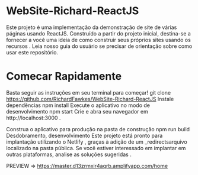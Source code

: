 # WebSite-Richard-ReactJS

Este projeto é uma implementação da demonstração de site de várias páginas usando ReactJS. Construído a partir do projeto inicial, destina-se a fornecer a você uma ideia de como construir seus próprios sites usando os recursos . Leia nosso guia do usuário se precisar de orientação sobre como usar este repositório.

# Comecar Rapidamente


 Basta seguir as instruções em seu terminal para começar!
git clone https://github.com/RichardFawkes/WebSite-Richard-ReactJS
Instale dependências
npm install
Execute o aplicativo no modo de desenvolvimento
npm start
Crie e abra seu navegador em http://localhost:3000 .

Construa o aplicativo para produção na pasta de construção
npm run build
Desdobramento, desenvolvimento
Este projeto está pronto para implantação utilizando o Netlify , graças à adição de um _redirectsarquivo localizado na pasta pública. Se você estiver interessado em implantar em outras plataformas, analise as soluções sugeridas .

PREVIEW => https://master.d13zrmxir4aqrb.amplifyapp.com/home


